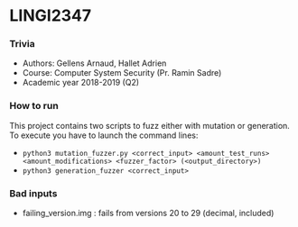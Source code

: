 # LINGI2347

### Trivia
* Authors: Gellens Arnaud, Hallet Adrien
* Course: Computer System Security (Pr. Ramin Sadre)
* Academic year 2018-2019 (Q2)

### How to run
This project contains two scripts to fuzz either with mutation or generation. To execute you have to launch the command lines:
* `python3 mutation_fuzzer.py <correct_input> <amount_test_runs> <amount_modifications> <fuzzer_factor> (<output_directory>)`
* `python3 generation_fuzzer <correct_input>`


### Bad inputs
* failing_version.img : fails from versions 20 to 29 (decimal, included) 

